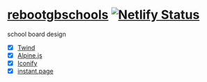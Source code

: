 # [rebootgbschools](https://rebootgbschools.org/) [![Netlify Status](https://api.netlify.com/api/v1/badges/a20003a2-dd6d-4922-960f-407258d931ca/deploy-status)](https://app.netlify.com/sites/elliot-school-board-2025/deploys)

school board design

- [x] [Twind](https://twind.style)
- [x] [Alpine.js](https://alpinejs.dev)
- [x] [Iconify](https://iconify.design)
- [x] [instant.page](https://instant.page)
